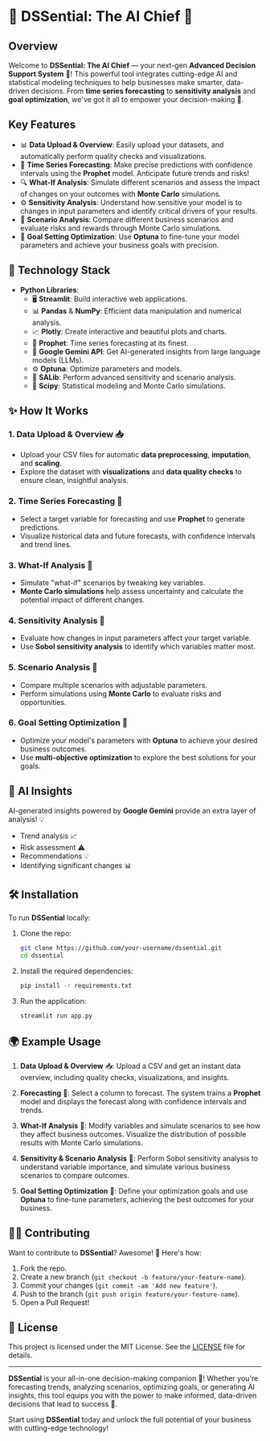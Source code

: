# 🌟 **DSSential: The AI Chief** 🌟

## Overview

Welcome to **DSSential: The AI Chief** — your next-gen **Advanced Decision Support System** 🚀! This powerful tool integrates cutting-edge AI and statistical modeling techniques to help businesses make smarter, data-driven decisions. From **time series forecasting** to **sensitivity analysis** and **goal optimization**, we've got it all to empower your decision-making 🔮.

## Key Features

- 📊 **Data Upload & Overview**: Easily upload your datasets, and automatically perform quality checks and visualizations.
- 🔮 **Time Series Forecasting**: Make precise predictions with confidence intervals using the **Prophet** model. Anticipate future trends and risks!
- 🔍 **What-If Analysis**: Simulate different scenarios and assess the impact of changes on your outcomes with **Monte Carlo** simulations.
- ⚙️ **Sensitivity Analysis**: Understand how sensitive your model is to changes in input parameters and identify critical drivers of your results.
- 🧩 **Scenario Analysis**: Compare different business scenarios and evaluate risks and rewards through Monte Carlo simulations.
- 🎯 **Goal Setting Optimization**: Use **Optuna** to fine-tune your model parameters and achieve your business goals with precision.

## 🚀 Technology Stack

- **Python Libraries**:
  - 🖥️ **Streamlit**: Build interactive web applications.
  - 📊 **Pandas** & **NumPy**: Efficient data manipulation and numerical analysis.
  - 📈 **Plotly**: Create interactive and beautiful plots and charts.
  - 🔮 **Prophet**: Time series forecasting at its finest.
  - 🧠 **Google Gemini API**: Get AI-generated insights from large language models (LLMs).
  - ⚙️ **Optuna**: Optimize parameters and models.
  - 🧮 **SALib**: Perform advanced sensitivity and scenario analysis.
  - 🔬 **Scipy**: Statistical modeling and Monte Carlo simulations.

## ✨ How It Works

### 1. **Data Upload & Overview** 📥
   - Upload your CSV files for automatic **data preprocessing**, **imputation**, and **scaling**.
   - Explore the dataset with **visualizations** and **data quality checks** to ensure clean, insightful analysis.

### 2. **Time Series Forecasting** 🔮
   - Select a target variable for forecasting and use **Prophet** to generate predictions.
   - Visualize historical data and future forecasts, with confidence intervals and trend lines.

### 3. **What-If Analysis** 🤔
   - Simulate "what-if" scenarios by tweaking key variables.
   - **Monte Carlo simulations** help assess uncertainty and calculate the potential impact of different changes.

### 4. **Sensitivity Analysis** 🎯
   - Evaluate how changes in input parameters affect your target variable.
   - Use **Sobol sensitivity analysis** to identify which variables matter most.

### 5. **Scenario Analysis** 🧩
   - Compare multiple scenarios with adjustable parameters.
   - Perform simulations using **Monte Carlo** to evaluate risks and opportunities.

### 6. **Goal Setting Optimization** 🎯
   - Optimize your model's parameters with **Optuna** to achieve your desired business outcomes.
   - Use **multi-objective optimization** to explore the best solutions for your goals.

## 🤖 **AI Insights**

AI-generated insights powered by **Google Gemini** provide an extra layer of analysis! 💡
- Trend analysis 📈
- Risk assessment ⚠️
- Recommendations 💡
- Identifying significant changes 📊

## 🛠️ Installation

To run **DSSential** locally:

1. Clone the repo:
   ```bash
   git clone https://github.com/your-username/dssential.git
   cd dssential
   ```

2. Install the required dependencies:
   ```bash
   pip install -r requirements.txt
   ```

3. Run the application:
   ```bash
   streamlit run app.py
   ```

## 🌍 Example Usage

1. **Data Upload & Overview** 📥: Upload a CSV and get an instant data overview, including quality checks, visualizations, and insights.
   
2. **Forecasting** 🔮: Select a column to forecast. The system trains a **Prophet** model and displays the forecast along with confidence intervals and trends.

3. **What-If Analysis** 🤔: Modify variables and simulate scenarios to see how they affect business outcomes. Visualize the distribution of possible results with Monte Carlo simulations.

4. **Sensitivity & Scenario Analysis** 🎯: Perform Sobol sensitivity analysis to understand variable importance, and simulate various business scenarios to compare outcomes.

5. **Goal Setting Optimization** 🎯: Define your optimization goals and use **Optuna** to fine-tune parameters, achieving the best outcomes for your business.

## 🧑‍💻 Contributing

Want to contribute to **DSSential**? Awesome! 🤩 Here's how:
1. Fork the repo.
2. Create a new branch (`git checkout -b feature/your-feature-name`).
3. Commit your changes (`git commit -am 'Add new feature'`).
4. Push to the branch (`git push origin feature/your-feature-name`).
5. Open a Pull Request!

## 📜 License

This project is licensed under the MIT License. See the [LICENSE](LICENSE) file for details.

---

**DSSential** is your all-in-one decision-making companion 🌟! Whether you're forecasting trends, analyzing scenarios, optimizing goals, or generating AI insights, this tool equips you with the power to make informed, data-driven decisions that lead to success 🚀. 

Start using **DSSential** today and unlock the full potential of your business with cutting-edge technology!

